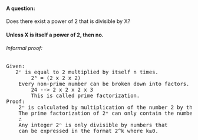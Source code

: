 #### A question:
Does there exist a power of 2 that is divisible by X?

#### Unless X is itself a power of 2, then no.


###### Informal proof:
<pre>
Given:  
   2ⁿ is equal to 2 multiplied by itself n times.  
        2³ = (2 x 2 x 2)  
    Every non-prime number can be broken down into factors.  
        24 --> 2 x 2 x 2 x 3  
        This is called prime factorization.  
Proof:  
    2ⁿ is calculated by multiplication of the number 2 by the number 2.  
    The prime factorization of 2ⁿ can only contain the number 2.  
    ∴  
    Any integer 2ⁿ is only divisible by numbers that  
    can be expressed in the format 2^k where k≥0.  
</pre>
